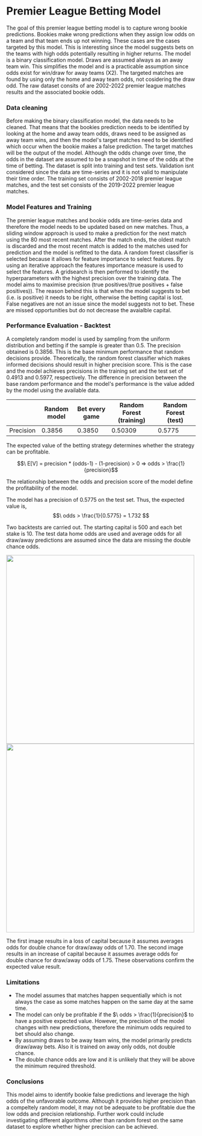 # Premier League Betting Model

The goal of this premier league betting model is to capture wrong bookie predictions. Bookies make wrong predictions when they assign low odds on a team and that team ends up not winning.
These cases are the cases targeted by this model. This is interesting since the model suggests bets on the teams with high odds potentially resulting in higher returns. The model is a binary classification model. Draws are assumed always as an away team win. This simplifies the model and is a practicable assumption since odds exist for win/draw for away teams (X2). The targeted matches are found by using only the home and away team odds, not cosidering the draw odd. The raw dataset consits of are 2002-2022 premier league matches results and the associated bookie odds.

### Data cleaning

Before making the binary classification model, the data needs to be cleaned. That means that the bookies prediction needs to be identified by looking at the home and away team odds, draws need to be assigned as away team wins,
and then the model's target matches need to be identified which occur when the bookie makes a false prediction. The target matches will be the output of the model. Although the odds change over time, the odds in the dataset are assumed to be a snapshot in time of the odds at the time of betting. 
The dataset is split into training and test sets. Validation isnt considered since the data are time-series and it is not valid to manipulate their time order. The training set consists of 2002-2018 premier league matches, and the test set consists of the 2019-2022 premier league matches.

### Model Features and Training
The premier league matches and bookie odds are time-series data and therefore the model needs to be updated based on new matches. Thus, a sliding window approach is used to make a prediction for the next match using the 80 most recent matches. After the match ends, the oldest match is discarded and the most recent match is added to the matches used for prediction and the model is refitted to the data. A random forest classifier is selected because it allows for feature importance to select features. By using an iterative approach the features importance measure is used to select the features. A gridsearch is then performed to identify the hyperparameters with the highest precision over the training data. The model aims to maximise precision (true positives/(true positives + false positives)). The reason behind this is that when the model suggests to bet (i.e. is positive) it needs to be right, otherwise the betting capital is lost. False negatives are not an issue since the model suggests not to bet. These are missed opportunities but do not decrease the avaialble capital.


### Performance Evaluation - Backtest

 A completely random model is used by sampling from the uniform distribution and betting if the sample is greater than 0.5. The precision obtained is 0.3856. This is the base minimum performance that random decisions provide. Theoretically, the random forest classifier which makes informed decisions should result in higher precision score. This is the case and the model achieves precisions in the training set and the test set of 0.4913 and 0.5977, respectively. The difference in precision between the base random performance and the model's performance is the value added by the model using the available data. 

 

|           | Random model | Bet every game   | Random Forest (training) | Random Forest (test) |
| --------- | -------------| ---------------- | -------------------------| -------------------- |
| Precision | 0.3856       | 0.3850           |  0.50309                 | 0.5775               |


The expected value of the betting strategy determines whether the strategy can be profitable.

$$\ E[V] = precision * (odds-1) - (1-precision) > 0 => odds > \frac{1}{precision}$$

The relationship between the odds and precision score of the model define the profitability of the model.

The model has a precision of 0.5775 on the test set. Thus, the expected value is,
$$\ odds > \frac{1}{0.5775} = 1.732 $$

Two backtests are carried out. The starting capital is 500 and each bet stake is 10. The test data home odds are used and average odds for all draw/away predictions are assumed since the data are missing the double chance odds.

<img src="https://github.com/alexkarakozis/Premier-League-Betting-Model/assets/69156399/82e605ea-184b-490a-9c54-f130d8622f12" width=500/>

<img src="https://github.com/alexkarakozis/Premier-League-Betting-Model/assets/69156399/c29121ff-777e-4723-b80b-7e20cad355e9" width=500/>

The first image results in a loss of capital because it assumes averages odds for double chance for draw/away odds of 1.70. 
The second image results in an increase of capital because it assumes average odds for double chance for draw/away odds of 1.75.
These observations confirm the expected value result.

### Limitations
- The model assumes that matches happen sequentially which is not always the case as some matches happen on the same day at the same time.
- The model can only be profitable if the $\ odds > \frac{1}{precision}$ to have a positive expected value. However, the precision of the model changes with new predictions, therefore the minimum odds required to bet should also change.
- By assuming draws to be away team wins, the model primarily predicts draw/away bets. Also it is trained on away only odds, not double chance.
- The double chance odds are low and it is unlikely that they will be above the minimum required threshold.


### Conclusions
This model aims to identify bookie false predictions and leverage the high odds of the unfavorable outcome. Although it provides higher precision than a compeltely random model, it may not be adequate to be profitable due the low odds and precision relationship. Further work could include investigating different algorithms other than random forest on the same dataset to explore whether higher precision can be achieved. 


